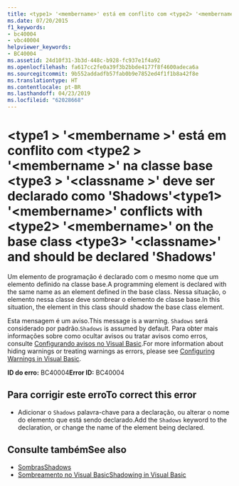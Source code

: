 ```yaml
---
title: <type1> '<membername>' está em conflito com <type2> '<membername>' na classe base <type3> '<classname>' deve ser declarado como 'Shadows'
ms.date: 07/20/2015
f1_keywords:
- bc40004
- vbc40004
helpviewer_keywords:
- BC40004
ms.assetid: 24d10f31-3b3d-448c-b928-fc937e1f4a92
ms.openlocfilehash: fa617cc2fe0a39f3b2bbde4177f8f4600adeca6a
ms.sourcegitcommit: 9b552addadfb57fab0b9e7852ed4f1f1b8a42f8e
ms.translationtype: HT
ms.contentlocale: pt-BR
ms.lasthandoff: 04/23/2019
ms.locfileid: "62028668"
---
```

# <a name="type1-membername-conflicts-with-type2-membername-on-the-base-class-type3-classname-and-should-be-declared-shadows"></a><span data-ttu-id="d7d9e-102">\<type1 > '\<membername >' está em conflito com \<type2 > '\<membername >' na classe base \<type3 > '\<classname >' deve ser declarado como 'Shadows'</span><span class="sxs-lookup"><span data-stu-id="d7d9e-102">\<type1> '\<membername>' conflicts with \<type2> '\<membername>' on the base class \<type3> '\<classname>' and should be declared 'Shadows'</span></span>
<span data-ttu-id="d7d9e-103">Um elemento de programação é declarado com o mesmo nome que um elemento definido na classe base.</span><span class="sxs-lookup"><span data-stu-id="d7d9e-103">A programming element is declared with the same name as an element defined in the base class.</span></span> <span data-ttu-id="d7d9e-104">Nessa situação, o elemento nessa classe deve sombrear o elemento de classe base.</span><span class="sxs-lookup"><span data-stu-id="d7d9e-104">In this situation, the element in this class should shadow the base class element.</span></span>  
  
 <span data-ttu-id="d7d9e-105">Esta mensagem é um aviso.</span><span class="sxs-lookup"><span data-stu-id="d7d9e-105">This message is a warning.</span></span> <span data-ttu-id="d7d9e-106">`Shadows` será considerado por padrão.</span><span class="sxs-lookup"><span data-stu-id="d7d9e-106">`Shadows` is assumed by default.</span></span> <span data-ttu-id="d7d9e-107">Para obter mais informações sobre como ocultar avisos ou tratar avisos como erros, consulte [Configurando avisos no Visual Basic](/visualstudio/ide/configuring-warnings-in-visual-basic).</span><span class="sxs-lookup"><span data-stu-id="d7d9e-107">For more information about hiding warnings or treating warnings as errors, please see [Configuring Warnings in Visual Basic](/visualstudio/ide/configuring-warnings-in-visual-basic).</span></span>  
  
 <span data-ttu-id="d7d9e-108">**ID do erro:** BC40004</span><span class="sxs-lookup"><span data-stu-id="d7d9e-108">**Error ID:** BC40004</span></span>  
  
## <a name="to-correct-this-error"></a><span data-ttu-id="d7d9e-109">Para corrigir este erro</span><span class="sxs-lookup"><span data-stu-id="d7d9e-109">To correct this error</span></span>  
  
- <span data-ttu-id="d7d9e-110">Adicionar o `Shadows` palavra-chave para a declaração, ou alterar o nome do elemento que está sendo declarado.</span><span class="sxs-lookup"><span data-stu-id="d7d9e-110">Add the `Shadows` keyword to the declaration, or change the name of the element being declared.</span></span>  
  
## <a name="see-also"></a><span data-ttu-id="d7d9e-111">Consulte também</span><span class="sxs-lookup"><span data-stu-id="d7d9e-111">See also</span></span>

- [<span data-ttu-id="d7d9e-112">Sombras</span><span class="sxs-lookup"><span data-stu-id="d7d9e-112">Shadows</span></span>](../../visual-basic/language-reference/modifiers/shadows.md)
- [<span data-ttu-id="d7d9e-113">Sombreamento no Visual Basic</span><span class="sxs-lookup"><span data-stu-id="d7d9e-113">Shadowing in Visual Basic</span></span>](../../visual-basic/programming-guide/language-features/declared-elements/shadowing.md)

